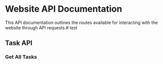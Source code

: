 # Website API Documentation

This API documentation outlines the routes available for interacting with the website through API requests.# test


## Task API

### Get All Tasks

